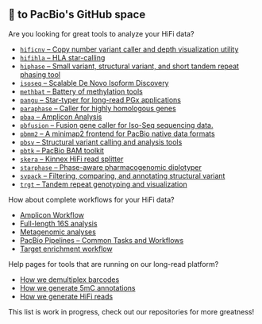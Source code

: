 ## 👋 to PacBio's GitHub space

Are you looking for great tools to analyze your HiFi data?
 - [`hificnv` – Copy number variant caller and depth visualization utility](https://github.com/PacificBiosciences/HiFiCNV)
 - [`hifihla` – HLA star-calling](https://github.com/PacificBiosciences/hifihla)
 - [`hiphase` – Small variant, structural variant, and short tandem repeat phasing tool](https://github.com/PacificBiosciences/HiPhase)
 - [`isoseq` – Scalable De Novo Isoform Discovery](https://github.com/PacificBiosciences/IsoSeq)
 - [`methbat` – Battery of methylation tools](https://github.com/PacificBiosciences/MethBat)
 - [`pangu` – Star-typer for long-read PGx applications](https://github.com/PacificBiosciences/pangu)
 - [`paraphase` – Caller for highly homologous genes](https://github.com/PacificBiosciences/paraphase)
 - [`pbaa` – Amplicon Analysis](https://github.com/PacificBiosciences/pbAA)
 - [`pbfusion` – Fusion gene caller for Iso-Seq sequencing data.](https://github.com/PacificBiosciences/pbfusion)
 - [`pbmm2` – A minimap2 frontend for PacBio native data formats](https://github.com/PacificBiosciences/pbmm2)
 - [`pbsv` – Structural variant calling and analysis tools](https://github.com/PacificBiosciences/pbsv)
 - [`pbtk` – PacBio BAM toolkit](https://github.com/PacificBiosciences/pbtk)
 - [`skera` – Kinnex HiFi read splitter](https://skera.how/)
 - [`starphase` – Phase-aware pharmacogenomic diplotyper](https://github.com/PacificBiosciences/pb-StarPhase)
 - [`svpack` – Filtering, comparing, and annotating structural variant](https://github.com/PacificBiosciences/svpack)
 - [`trgt` – Tandem repeat genotyping and visualization](https://github.com/PacificBiosciences/trgt)


How about complete workflows for your HiFi data?
 - [Amplicon Workflow](https://github.com/PacificBiosciences/hifi-amplicon-workflow)
 - [Full-length 16S analysis](https://github.com/PacificBiosciences/HiFi-16S-workflow)
 - [Metagenomic analyses](https://github.com/PacificBiosciences/pb-metagenomics-tools)
 - [PacBio Pipelines – Common Tasks and Workflows](https://github.com/PacificBiosciences/wdl-common)
 - [Target enrichment workflow](https://github.com/PacificBiosciences/HiFiTargetEnrichment)

Help pages for tools that are running on our long-read platform?
 - [How we demultiplex barcodes](https://lima.how/)
 - [How we generate 5mC annotations](https://github.com/PacificBiosciences/jasmine)
 - [How we generate HiFi reads](https://ccs.how/)

This list is work in progress, check out our repositories for more greatness!
